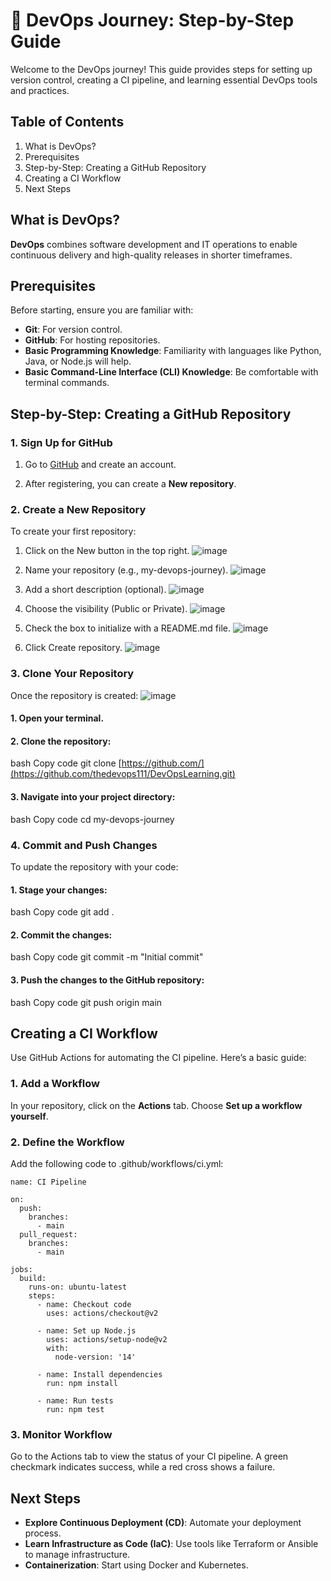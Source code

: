 # 🚀 DevOps Journey: Step-by-Step Guide
Welcome to the DevOps journey! This guide provides steps for setting up version control, creating a CI pipeline, and learning essential DevOps tools and practices.

## Table of Contents
1. What is DevOps?
2. Prerequisites
3. Step-by-Step: Creating a GitHub Repository
4. Creating a CI Workflow
5. Next Steps

## What is DevOps?
**DevOps** combines software development and IT operations to enable continuous delivery and high-quality releases in shorter timeframes.

## Prerequisites
Before starting, ensure you are familiar with:

* **Git**: For version control.
* **GitHub**: For hosting repositories.
* **Basic Programming Knowledge**: Familiarity with languages like Python, Java, or Node.js will help.
* **Basic Command-Line Interface (CLI) Knowledge**: Be comfortable with terminal commands.

## Step-by-Step: Creating a GitHub Repository
### 1. Sign Up for GitHub
1. Go to [GitHub](https://github.com/) and create an account.

2. After registering, you can create a **New repository**.
   
### 2. Create a New Repository
To create your first repository:

1. Click on the New button in the top right.
   ![image](https://github.com/user-attachments/assets/bfd3d093-5424-41e0-b269-9506fbd0aa02)

2. Name your repository (e.g., my-devops-journey).
   ![image](https://github.com/user-attachments/assets/2c822778-5269-49c2-b1cb-9d84ae3aad69)

3. Add a short description (optional).
   ![image](https://github.com/user-attachments/assets/5267b03b-6553-4a4e-83c8-fa3ef9aebef9)

4. Choose the visibility (Public or Private).
   ![image](https://github.com/user-attachments/assets/b07bba6b-96e8-41d9-857f-6b1c2da81de2)

5. Check the box to initialize with a README.md file.
    ![image](https://github.com/user-attachments/assets/0bfe0e5d-ffd0-4368-97f5-2b6bd53faa80)

6. Click Create repository.
    ![image](https://github.com/user-attachments/assets/ae14da1c-34eb-489e-a08a-452685527a73)

   
### 3. Clone Your Repository
Once the repository is created:
![image](https://github.com/user-attachments/assets/9f497438-a92f-42d0-b5e8-afab85555601)


#### 1. Open your terminal.
#### 2. Clone the repository:
bash
Copy code
git clone [https://github.com/](https://github.com/thedevops111/DevOpsLearning.git)
#### 3. Navigate into your project directory:
bash
Copy code
cd my-devops-journey

### 4. Commit and Push Changes
To update the repository with your code:

#### 1. Stage your changes:
bash
Copy code
git add .
#### 2. Commit the changes:
bash
Copy code
git commit -m "Initial commit"
#### 3. Push the changes to the GitHub repository:
bash
Copy code
git push origin main

## Creating a CI Workflow
Use GitHub Actions for automating the CI pipeline. Here’s a basic guide:

### 1. Add a Workflow
In your repository, click on the **Actions** tab.
Choose **Set up a workflow yourself**.

### 2. Define the Workflow
Add the following code to .github/workflows/ci.yml:


```
name: CI Pipeline

on:
  push:
    branches:
      - main
  pull_request:
    branches:
      - main

jobs:
  build:
    runs-on: ubuntu-latest
    steps:
      - name: Checkout code
        uses: actions/checkout@v2

      - name: Set up Node.js
        uses: actions/setup-node@v2
        with:
          node-version: '14'

      - name: Install dependencies
        run: npm install

      - name: Run tests
        run: npm test
```
        
### 3. Monitor Workflow
Go to the Actions tab to view the status of your CI pipeline.
A green checkmark indicates success, while a red cross shows a failure.

## Next Steps
* **Explore Continuous Deployment (CD)**: Automate your deployment process.
* **Learn Infrastructure as Code (IaC)**: Use tools like Terraform or Ansible to manage infrastructure.
* **Containerization**: Start using Docker and Kubernetes.
